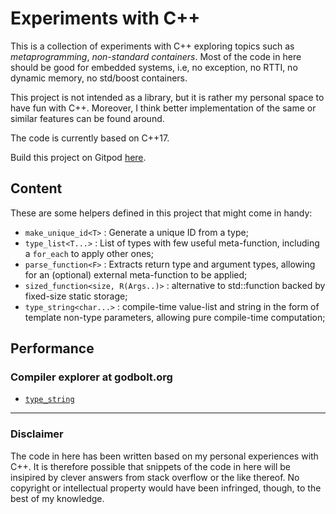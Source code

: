 # Experiments with C++

This is a collection of experiments with C++ exploring topics such as
*metaprogramming*, *non-standard containers*.
Most of the code in here should be good for embedded systems, i.e,
no exception, no RTTI, no dynamic memory, no std/boost containers.

This project is not intended as a library, but it is rather my personal space to have fun with C++. Moreover, I think better implementation of the same or similar features can be found around. 

The code is currently based on C++17.

Build this project on Gitpod [here](https://www.gitpod.io/#https://github.com/nastasichr/cpp).

## Content
These are some helpers defined in this project that might come in handy:

- `make_unique_id<T>` : Generate a unique ID from a type;
- `type_list<T...>` : List of types with few useful meta-function, including a `for_each` to apply other ones;
- `parse_function<F>` : Extracts return type and argument types, allowing for an (optional) external meta-function to be applied;
- `sized_function<size, R(Args..)>` : alternative to std::function backed by fixed-size static storage;
- `type_string<char...>` : compile-time value-list and string in the form of template non-type parameters, allowing pure compile-time computation;

## Performance

### Compiler explorer at godbolt.org

- [`type_string`](https://godbolt.org/z/7Wrd4d)

---
### Disclaimer
The code in here has been written based on my personal experiences with C++.
It is therefore possible that snippets of the code in here
will be insipired by clever answers from stack overflow or the like thereof.
No copyright or intellectual property would have been infringed, though,
to the best of my knowledge.
